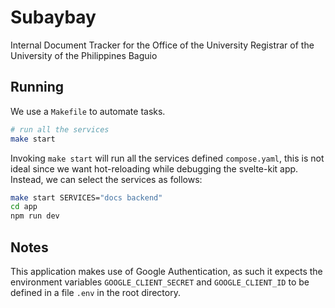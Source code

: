 # Subaybay

Internal Document Tracker for the Office of the University Registrar of the
University of the Philippines Baguio

## Running

We use a `Makefile` to automate tasks. 

```bash
# run all the services
make start
```
Invoking `make start` will run all the services defined `compose.yaml`, this is
not ideal since we want hot-reloading while debugging the svelte-kit app. Instead, we
can select the services as follows:

```bash
make start SERVICES="docs backend"
cd app
npm run dev
```

## Notes

This application makes use of Google Authentication, as such it expects the
environment variables `GOOGLE_CLIENT_SECRET` and `GOOGLE_CLIENT_ID` to be
defined in a file `.env` in the root directory.
